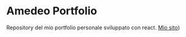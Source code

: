 # Amedeo Portfolio

Repository del mio portfolio personale sviluppato con react.
[Mio sito](https://iamedeo.netlify.app/))
